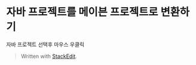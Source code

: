
#  자바 프로젝트를 메이븐 프로젝트로 변환하기

자바 프로젝트 선택후 마우스 우클릭 
> Written with [StackEdit](https://stackedit.io/).
<!--stackedit_data:
eyJoaXN0b3J5IjpbLTYxMzcwMzE5NF19
-->